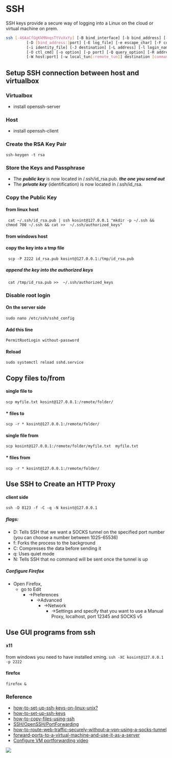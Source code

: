 # SSH
SSH keys provide a secure way of logging into a Linux on the cloud or virtual machine on prem. 
```  bash
ssh [-46AaCfGgKkMNnqsTtVvXxYy] [-B bind_interface] [-b bind_address] [-c cipher_spec]
         [-D [bind_address:]port] [-E log_file] [-e escape_char] [-F configfile] [-I pkcs11]
         [-i identity_file] [-J destination] [-L address] [-l login_name] [-m mac_spec]
         [-O ctl_cmd] [-o option] [-p port] [-Q query_option] [-R address] [-S ctl_path]
         [-W host:port] [-w local_tun[:remote_tun]] destination [command]
``` 
## Setup SSH connection between host and virtualbox
### Virtualbox
- install openssh-server
### Host
- install openssh-client
### Create the RSA Key Pair
```ssh-keygen -t rsa```
### Store the Keys and Passphrase    
- The ***public key*** is now located in /.ssh/id_rsa.pub. ***the one you send out***
- The ***private key*** (identification) is now located in /.ssh/id_rsa. 
### Copy the Public Key
#### from linux host
``` cat ~/.ssh/id_rsa.pub | ssh kosint@127.0.0.1 "mkdir -p ~/.ssh && chmod 700 ~/.ssh && cat >>  ~/.ssh/authorized_keys"```
#### from windows host
#### copy the key into a tmp file
``` scp -P 2222 id_rsa.pub kosint@127.0.0.1:/tmp/id_rsa.pub```
##### append the key into the authorized keys
``` cat /tmp/id_rsa.pub >>  ~/.ssh/authorized_keys```
### Disable root login
#### On the server side
```sudo nano /etc/ssh/sshd_config```
#### Add this line
```PermitRootLogin without-password```
#### Reload
```sudo systemctl reload sshd.service```

## Copy files to/from
#### single file to
```scp myfile.txt kosint@127.0.0.1:/remote/folder/```
#### * files to
```scp -r * kosint@127.0.0.1:/remote/folder/```
#### single file from 
```scp kosint@127.0.0.1:/remote/folder/myfile.txt  myfile.txt```
#### * files from 
```scp -r * kosint@127.0.0.1:/remote/folder/```

## Use SSH to Create an HTTP Proxy
#### client side
```ssh -D 8123 -f -C -q -N kosint@127.0.0.1```
##### flags:
- D: Tells SSH that we want a SOCKS tunnel on the specified port number (you can choose a number between 1025-65536)
- f: Forks the process to the background
- C: Compresses the data before sending it
- q: Uses quiet mode
- N: Tells SSH that no command will be sent once the tunnel is up
##### Configure Firefox
- Open Firefox, 
	- go to Edit
		- →Preferences
			- →Advanced
				- →Network
					- →Settings and specify that you want to use a Manual Proxy, localhost, port 12345 and SOCKS v5


## Use GUI programs from ssh
#### x11 
from windows you need to have installed xming. 
```ssh -XC kosint@127.0.0.1 -p 2222```

#### firefox
```firefox &```

### Reference
- [how-to-set-up-ssh-keys-on-linux-unix?](https://www.cyberciti.biz/faq/how-to-set-up-ssh-keys-on-linux-unix/)
- [how-to-set-up-ssh-keys](https://www.digitalocean.com/community/tutorials/how-to-set-up-ssh-keys--2)
- [how-to-copy-files-using-ssh](https://www.simplified.guide/ssh/copy-file)
- [SSH/OpenSSH/PortForwarding](https://help.ubuntu.com/community/SSH/OpenSSH/PortForwarding)
- [how-to-route-web-traffic-securely-without-a-vpn-using-a-socks-tunnel](https://www.digitalocean.com/community/tutorials/how-to-route-web-traffic-securely-without-a-vpn-using-a-socks-tunnel)
- [forward-ports-to-a-virtual-machine-and-use-it-as-a-server](https://www.howtogeek.com/122641/how-to-forward-ports-to-a-virtual-machine-and-use-it-as-a-server/)
- [Configure VM portforwarding video](https://youtu.be/ErzhbUusgdI?t=39)

![](https://raw.githubusercontent.com/frankietyrine/K-OSINT.iso/master/unnamed.png)
